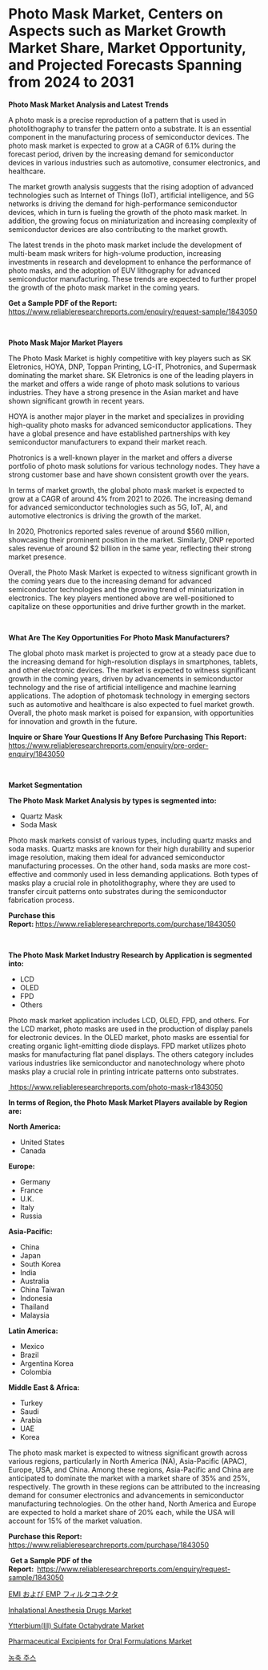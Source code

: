<p><h1>Photo Mask Market, Centers on Aspects such as Market Growth Market Share, Market Opportunity, and Projected Forecasts Spanning from 2024 to 2031</h1></p><p><strong>Photo Mask Market Analysis and Latest Trends</strong></p>
<p><p>A photo mask is a precise reproduction of a pattern that is used in photolithography to transfer the pattern onto a substrate. It is an essential component in the manufacturing process of semiconductor devices. The photo mask market is expected to grow at a CAGR of 6.1% during the forecast period, driven by the increasing demand for semiconductor devices in various industries such as automotive, consumer electronics, and healthcare.</p><p>The market growth analysis suggests that the rising adoption of advanced technologies such as Internet of Things (IoT), artificial intelligence, and 5G networks is driving the demand for high-performance semiconductor devices, which in turn is fueling the growth of the photo mask market. In addition, the growing focus on miniaturization and increasing complexity of semiconductor devices are also contributing to the market growth.</p><p>The latest trends in the photo mask market include the development of multi-beam mask writers for high-volume production, increasing investments in research and development to enhance the performance of photo masks, and the adoption of EUV lithography for advanced semiconductor manufacturing. These trends are expected to further propel the growth of the photo mask market in the coming years.</p></p>
<p><strong>Get a Sample PDF of the Report:&nbsp;</strong> <a href="https://www.reliableresearchreports.com/enquiry/request-sample/1843050">https://www.reliableresearchreports.com/enquiry/request-sample/1843050</a></p>
<p>&nbsp;</p>
<p><strong>Photo Mask Major Market Players</strong></p>
<p><p>The Photo Mask Market is highly competitive with key players such as SK Eletronics, HOYA, DNP, Toppan Printing, LG-IT, Photronics, and Supermask dominating the market share. SK Eletronics is one of the leading players in the market and offers a wide range of photo mask solutions to various industries. They have a strong presence in the Asian market and have shown significant growth in recent years.</p><p>HOYA is another major player in the market and specializes in providing high-quality photo masks for advanced semiconductor applications. They have a global presence and have established partnerships with key semiconductor manufacturers to expand their market reach.</p><p>Photronics is a well-known player in the market and offers a diverse portfolio of photo mask solutions for various technology nodes. They have a strong customer base and have shown consistent growth over the years.</p><p>In terms of market growth, the global photo mask market is expected to grow at a CAGR of around 4% from 2021 to 2026. The increasing demand for advanced semiconductor technologies such as 5G, IoT, AI, and automotive electronics is driving the growth of the market.</p><p>In 2020, Photronics reported sales revenue of around $560 million, showcasing their prominent position in the market. Similarly, DNP reported sales revenue of around $2 billion in the same year, reflecting their strong market presence.</p><p>Overall, the Photo Mask Market is expected to witness significant growth in the coming years due to the increasing demand for advanced semiconductor technologies and the growing trend of miniaturization in electronics. The key players mentioned above are well-positioned to capitalize on these opportunities and drive further growth in the market.</p></p>
<p>&nbsp;</p>
<p><strong>What Are The Key Opportunities For Photo Mask Manufacturers?</strong></p>
<p><p>The global photo mask market is projected to grow at a steady pace due to the increasing demand for high-resolution displays in smartphones, tablets, and other electronic devices. The market is expected to witness significant growth in the coming years, driven by advancements in semiconductor technology and the rise of artificial intelligence and machine learning applications. The adoption of photomask technology in emerging sectors such as automotive and healthcare is also expected to fuel market growth. Overall, the photo mask market is poised for expansion, with opportunities for innovation and growth in the future.</p></p>
<p><strong>Inquire or Share Your Questions If Any Before Purchasing This Report:</strong> <a href="https://www.reliableresearchreports.com/enquiry/pre-order-enquiry/1843050">https://www.reliableresearchreports.com/enquiry/pre-order-enquiry/1843050</a></p>
<p>&nbsp;</p>
<p><strong>Market Segmentation</strong></p>
<p><strong>The Photo Mask Market Analysis by types is segmented into:</strong></p>
<p><ul><li>Quartz Mask</li><li>Soda Mask</li></ul></p>
<p><p>Photo mask markets consist of various types, including quartz masks and soda masks. Quartz masks are known for their high durability and superior image resolution, making them ideal for advanced semiconductor manufacturing processes. On the other hand, soda masks are more cost-effective and commonly used in less demanding applications. Both types of masks play a crucial role in photolithography, where they are used to transfer circuit patterns onto substrates during the semiconductor fabrication process.</p></p>
<p><strong>Purchase this Report:&nbsp;</strong><a href="https://www.reliableresearchreports.com/purchase/1843050">https://www.reliableresearchreports.com/purchase/1843050</a></p>
<p>&nbsp;</p>
<p><strong>The Photo Mask Market Industry Research by Application is segmented into:</strong></p>
<p><ul><li>LCD</li><li>OLED</li><li>FPD</li><li>Others</li></ul></p>
<p><p>Photo mask market application includes LCD, OLED, FPD, and others. For the LCD market, photo masks are used in the production of display panels for electronic devices. In the OLED market, photo masks are essential for creating organic light-emitting diode displays. FPD market utilizes photo masks for manufacturing flat panel displays. The others category includes various industries like semiconductor and nanotechnology where photo masks play a crucial role in printing intricate patterns onto substrates.</p></p>
<p><a href="https://www.reliableresearchreports.com/photo-mask-r1843050">&nbsp;https://www.reliableresearchreports.com/photo-mask-r1843050</a></p>
<p><strong>In terms of Region, the Photo Mask Market Players available by Region are:</strong></p>
<p>
    <p> <strong> North America: </strong>
        <ul>
            <li>United States</li>
            <li>Canada</li>
        </ul>
        </p> 
    <p> <strong> Europe: </strong>
        <ul>
            <li>Germany</li>
            <li>France</li>
            <li>U.K.</li>
            <li>Italy</li>
            <li>Russia</li>
        </ul>
        </p> 
    <p> <strong> Asia-Pacific: </strong>
        <ul>
            <li>China</li>
            <li>Japan</li>
            <li>South Korea</li>
            <li>India</li>
            <li>Australia</li>
            <li>China Taiwan</li>
            <li>Indonesia</li>
            <li>Thailand</li>
            <li>Malaysia</li>
        </ul>
        </p> 
    <p> <strong> Latin America: </strong>
        <ul>
            <li>Mexico</li>
            <li>Brazil</li>
            <li>Argentina Korea</li>
            <li>Colombia</li>
        </ul>
        </p> 
    <p> <strong> Middle East & Africa: </strong>
        <ul>
            <li>Turkey</li>
            <li>Saudi</li>
            <li>Arabia</li>
            <li>UAE</li>
            <li>Korea</li>
        </ul>
    </p>
    </p>
<p><p>The photo mask market is expected to witness significant growth across various regions, particularly in North America (NA), Asia-Pacific (APAC), Europe, USA, and China. Among these regions, Asia-Pacific and China are anticipated to dominate the market with a market share of 35% and 25%, respectively. The growth in these regions can be attributed to the increasing demand for consumer electronics and advancements in semiconductor manufacturing technologies. On the other hand, North America and Europe are expected to hold a market share of 20% each, while the USA will account for 15% of the market valuation.</p></p>
<p><strong>Purchase this Report: </strong><a href="https://www.reliableresearchreports.com/purchase/1843050">https://www.reliableresearchreports.com/purchase/1843050</a></p>
<p>&nbsp;<strong>Get a Sample PDF of the Report:&nbsp;&nbsp;</strong><a href="https://www.reliableresearchreports.com/enquiry/request-sample/1843050">https://www.reliableresearchreports.com/enquiry/request-sample/1843050</a></p>
<p><strong></strong></p>
<p><p><a href="https://github.com/AbigaleHuel/Market-Research-Report-List-1/blob/main/8889739122462.md">EMI および EMP フィルタコネクタ</a></p><p><a href="https://github.com/sifatuddin25/Market-Research-Report-List-1/blob/main/inhalational-anesthesia-drugs-market.md">Inhalational Anesthesia Drugs Market</a></p><p><a href="https://www.linkedin.com/pulse/ytterbiumiii-sulfate-octahydrate-market-growth-outlook-usmec?trackingId=zLRxYda7Zq0X%2FmlDcbVQgA%3D%3D">Ytterbium(III) Sulfate Octahydrate Market</a></p><p><a href="https://github.com/alexxisgm/Market-Research-Report-List-1/blob/main/pharmaceutical-excipients-for-oral-formulations-market.md">Pharmaceutical Excipients for Oral Formulations Market</a></p><p><a href="https://github.com/sarassiksa/Market-Research-Report-List-1/blob/main/5686935128352.md">농축 주스</a></p></p>